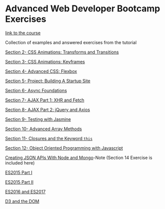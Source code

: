 <h1>Advanced Web Developer Bootcamp Exercises</h1>
<p><a href="https://www.udemy.com/the-advanced-web-developer-bootcamp">link to the course</a></p>

<p>Collection of examples and answered exercises from the tutorial</p>

<p><a href="./Section2-CSS-Animations-Transforms and Transitions/">Section 2- CSS Animations: Transforms and Transitions</a></p>
<p><a href="./Section3-CSS-Animations-Keyframes/">Section 3- CSS Animations: Keyframes</a></p>
<p><a href="./Section4-AdvancedCSS-Flexbox/">Section 4- Advanced CSS: Flexbox</a></p>
<p><a href="./Section5-Project-Building-A-Startup-Site/">Section 5- Project: Building A Startup Site</a></p>
<p><a href="./Section6-Async-Foundations/">Section 6- Async Foundations</a></p>
<p><a href="./Section7-AJAX-Part1-XHR-and-Fetch/">Section 7- AJAX Part 1: XHR and Fetch</a></p>
<p><a href="./Section8-AJAX-Part2-jQuery-and-Axios">Section 8- AJAX Part 2: jQuery and Axios</a></p>
<p><a href="./Section9-Testing-with-Jasmine/">Section 9- Testing with Jasmine</a></p>
<p><a href="./Section10-Advanced-Array-Methods/">Section 10- Advanced Array Methods</a></p>
<p><a href="./Section11-Closures-and-the-Keyword-this/">Section 11- Closures and the Keyword <code>this</code></a></p>
<p><a href="./Section12-Object-Oriented-Programming-with-Javascript/">Section 12- Object Oriented Programming with Javascript</a></p>
<p><a href="./Section13-Creating-JSON-APIs-With-Node-and-Mongo/">Creating JSON APIs With Node and Mongo</a>-Note (Section 14 Exercise is included here)</p>
<p><a href="./Section15-ES2015-Part-1/">ES2015 Part I</a></p>
<p><a href="./Section17-ES2015-Part-2/">ES2015 Part II</a></p>
<p><a href="./Section18-ES2016-and-ES2017/">ES2016 and ES2017</a></p>
<p><a href="./Section19-D3-and-the-DOM/">D3 and the DOM</a></p>
